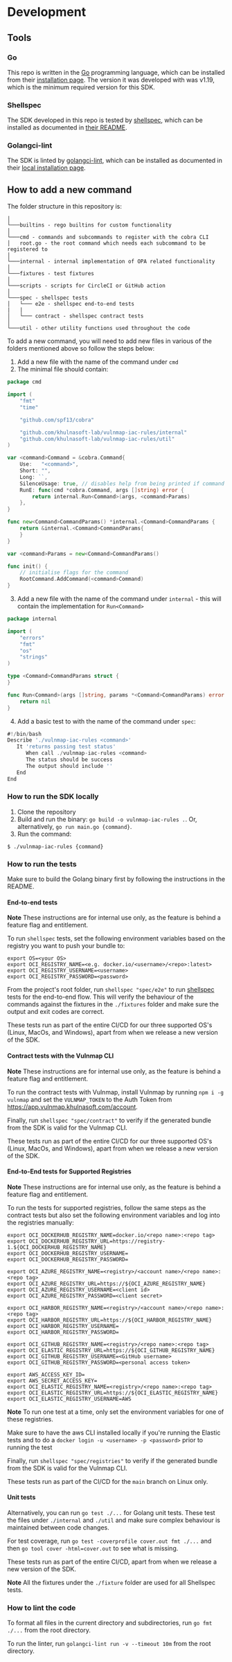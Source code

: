 # Development

## Tools

### Go

This repo is written in the [Go](https://golang.org) programming language, which can be installed from their [installation page](https://golang.org/doc/install). The version it was developed with was v1.19, which is the minimum required version for this SDK.

### Shellspec
The SDK developed in this repo is tested by [shellspec](https://github.com/shellspec/shellspec), which can be installed as documented in [their README](https://github.com/shellspec/shellspec#installation).

### Golangci-lint
The SDK is linted by [golangci-lint](https://github.com/golangci/golangci-lint), which can be installed as documented in their [local installation page](https://golangci-lint.run/usage/install/#local-installation).

## How to add a new command

The folder structure in this repository is:
```
│   
└───builtins - rego builtins for custom functionality
│
└───cmd - commands and subcommands to register with the cobra CLI  
│   root.go - the root command which needs each subcommand to be registered to
│
└───internal - internal implementation of OPA related functionality
│   
└───fixtures - test fixtures
│   
└───scripts - scripts for CircleCI or GitHub action
│   
└───spec - shellspec tests
│   └─── e2e - shellspec end-to-end tests
|   |
│   └─── contract - shellspec contract tests
│   
└───util - other utility functions used throughout the code
```

To add a new command, you will need to add new files in various of the folders mentioned above so follow the steps below:
1. Add a new file with the name of the command under `cmd`
2. The minimal file should contain:
```go
package cmd

import (
	"fmt"
	"time"

	"github.com/spf13/cobra"

	"github.com/khulnasoft-lab/vulnmap-iac-rules/internal"
	"github.com/khulnasoft-lab/vulnmap-iac-rules/util"
)

var <command>Command = &cobra.Command{
	Use:   "<command>",
	Short: "",
	Long: ``,
	SilenceUsage: true, // disables help from being printed if command fails
	RunE: func(cmd *cobra.Command, args []string) error {
		return internal.Run<Command>(args, <command>Params)
	},
}

func new<Command>CommandParams() *internal.<Command>CommandParams {
	return &internal.<Command>CommandParams{
	}
}

var <command>Params = new<Command>CommandParams()

func init() {
	// initialise flags for the command
	RootCommand.AddCommand(<command>Command)
}
```

3. Add a new file with the name of the command under `internal` - this will contain the implementation for `Run<Command>`

```go
package internal

import (
	"errors"
	"fmt"
	"os"
	"strings"
)

type <Command>CommandParams struct {
}

func Run<Command>(args []string, params *<Command>CommandParams) error {
	return nil
}
```

4. Add a basic test to with the name of the command under `spec`:

```go
#!/bin/bash
Describe './vulnmap-iac-rules <command>'
   It 'returns passing test status'
      When call ./vulnmap-iac-rules <command>
      The status should be success
      The output should include ''
   End
End
```  

### How to run the SDK locally

1. Clone the repository
2. Build and run the binary: `go build -o vulnmap-iac-rules .`. Or, alternatively, `go run main.go {command}`.
3. Run the command:
```
$ ./vulnmap-iac-rules {command}
```

### How to run the tests

Make sure to build the Golang binary first by following the instructions in the README.

#### End-to-end tests
**Note** These instructions are for internal use only, as the  feature is behind a feature flag and entitlement.

To run `shellspec` tests, set the following environment variables based on the registry you want to push your bundle to:
```
export OS=<your OS>
export OCI_REGISTRY_NAME=<e.g. docker.io/<username>/<repo>:latest>
export OCI_REGISTRY_USERNAME=<username>
export OCI_REGISTRY_PASSWORD=<password>
```

From the project's root folder, run `shellspec "spec/e2e"` to run [shellspec](https://github.com/shellspec/shellspec) tests for the end-to-end flow. This will verify the behaviour of the commands against the fixtures in the `./fixtures` folder and make sure the output and exit codes are correct.

These tests run as part of the entire CI/CD for our three supported OS's (Linux, MacOs, and Windows), apart from when we release a new version of the SDK.

#### Contract tests with the Vulnmap CLI
**Note** These instructions are for internal use only, as the  feature is behind a feature flag and entitlement.

To run the contract tests with Vulnmap, install Vulnmap by running `npm i -g vulnmap` and set the `VULNMAP_TOKEN` to the Auth Token from https://app.vulnmap.khulnasoft.com/account. 

Finally, run `shellspec "spec/contract"` to verify if the generated bundle from the SDK is valid for the Vulnmap CLI. 

These tests run as part of the entire CI/CD for our three supported OS's (Linux, MacOs, and Windows), apart from when we release a new version of the SDK.

#### End-to-End tests for Supported Registries
**Note** These instructions are for internal use only, as the  feature is behind a feature flag and entitlement.

To run the tests for supported registries, follow the same steps as the contract tests but also set the following environment variables and log into the registries manually:
```
export OCI_DOCKERHUB_REGISTRY_NAME=docker.io/<repo name>:<repo tag>
export OCI_DOCKERHUB_REGISTRY_URL=https://registry-1.${OCI_DOCKERHUB_REGISTRY_NAME}
export OCI_DOCKERHUB_REGISTRY_USERNAME=
export OCI_DOCKERHUB_REGISTRY_PASSWORD=

export OCI_AZURE_REGISTRY_NAME=<registry>/<account name>/<repo name>:<repo tag>
export OCI_AZURE_REGISTRY_URL=https://${OCI_AZURE_REGISTRY_NAME}
export OCI_AZURE_REGISTRY_USERNAME=<client id>
export OCI_AZURE_REGISTRY_PASSWORD=<client secret>

export OCI_HARBOR_REGISTRY_NAME=<registry>/<account name>/<repo name>:<repo tag>
export OCI_HARBOR_REGISTRY_URL=https://${OCI_HARBOR_REGISTRY_NAME}
export OCI_HARBOR_REGISTRY_USERNAME=
export OCI_HARBOR_REGISTRY_PASSWORD=

export OCI_GITHUB_REGISTRY_NAME=<registry>/<repo name>:<repo tag>
export OCI_ELASTIC_REGISTRY_URL=https://${OCI_GITHUB_REGISTRY_NAME}
export OCI_GITHUB_REGISTRY_USERNAME=<GitHub username>
export OCI_GITHUB_REGISTRY_PASSWORD=<personal access token>

export AWS_ACCESS_KEY_ID=
export AWS_SECRET_ACCESS_KEY=
export OCI_ELASTIC_REGISTRY_NAME=<registry>/<repo name>:<repo tag>
export OCI_ELASTIC_REGISTRY_URL=https://${OCI_ELASTIC_REGISTRY_NAME}
export OCI_ELASTIC_REGISTRY_USERNAME=AWS
```
**Note** To run one test at a time, only set the environment variables for one of these registries.

Make sure to have the aws CLI installed locally if you're running the Elastic tests and to do a `docker login -u <username> -p <password>` prior to running the test

Finally, run `shellspec "spec/registries"` to verify if the generated bundle from the SDK is valid for the Vulnmap CLI.

These tests run as part of the CI/CD for the `main` branch on Linux only.

#### Unit tests

Alternatively, you can run `go test ./...` for Golang unit tests. These test the files under `./internal` and `./util` and make sure complex behaviour is maintained between code changes.

For test coverage, run `go test -coverprofile cover.out fmt ./...` and then `go tool cover -html=cover.out` to see what is missing.

These tests run as part of the entire CI/CD, apart from when we release a new version of the SDK.

**Note**
All the fixtures under the `./fixture` folder are used for all Shellspec tests.

### How to lint the code

To format all files in the current directory and subdirectories, run `go fmt ./...` from the root directory.

To run the linter, run `golangci-lint run -v --timeout 10m` from the root directory.
